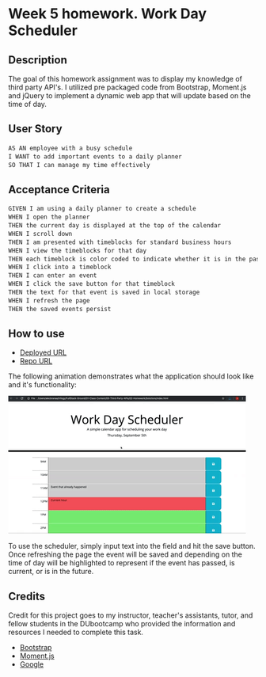 # Week 5 homework. Work Day Scheduler

## Description

The goal of this homework assignment was to display my knowledge of third party API's. I utilized pre packaged code from Bootstrap, Moment.js and jQuery to implement a dynamic web app that will update based on the time of day.

## User Story

```md
AS AN employee with a busy schedule
I WANT to add important events to a daily planner
SO THAT I can manage my time effectively
```

## Acceptance Criteria

```md
GIVEN I am using a daily planner to create a schedule
WHEN I open the planner
THEN the current day is displayed at the top of the calendar
WHEN I scroll down
THEN I am presented with timeblocks for standard business hours
WHEN I view the timeblocks for that day
THEN each timeblock is color coded to indicate whether it is in the past, present, or future
WHEN I click into a timeblock
THEN I can enter an event
WHEN I click the save button for that timeblock
THEN the text for that event is saved in local storage
WHEN I refresh the page
THEN the saved events persist
```

## How to use

- [Deployed URL](https://dmosca2021.github.io/dm_hmwk_wk5_calendarApp/)
- [Repo URL](https://github.com/DMosca2021/dm_hmwk_wk5_calendarApp)

The following animation demonstrates what the application should look like and it's functionality:

![A user clicks on slots on the color-coded calendar and edits the events.](./Assets/05-third-party-apis-homework-demo.gif)

To use the scheduler, simply input text into the field and hit the save button. Once refreshing the page the event will be saved and depending on the time of day will be highlighted to represent if the event has passed, is current, or is in the future. 

## Credits 

Credit for this project goes to my instructor, teacher's assistants, tutor, and fellow students in the DUbootcamp who provided the information and resources I needed to complete this task.

- [Bootstrap](https://getbootstrap.com/)
- [Moment.js](https://momentjs.com/)
- [Google](https://www.google.com/)